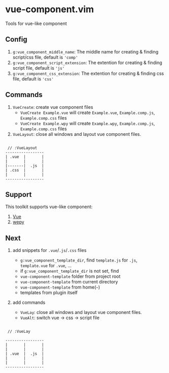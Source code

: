# vue-component.vim

Tools for vue-like component

## Config

1. `g:vue_component_middle_name`: The middle name for creating & finding script/css file, default is `'comp'`
1. `g:vue_component_script_extension`: The extention for creating & finding script file, default is `'js'`
1. `g:vue_component_css_extension`: The extention for creating & finding css file, default is `'css'`

## Commands

1. `VueCreate`: create vue component files
    - `VueCreate Example.vue` will create `Example.vue`, `Example.comp.js`, `Example.comp.css` files
    - `VueCreate Example.wpy` will create `Example.wpy`, `Example.comp.js`, `Example.comp.css` files
1. `VueLayout`: close all windows and layout vue component files.

```

 // :VueLayout
-----------------
| .vue  |       |
|       |       |
|-------|  .js  |
| .css  |       |
|       |       |
-----------------

```

## Support

This toolkit supports vue-like component:

1. [Vue](https://vuejs.org/)
1. [wepy](https://github.com/Tencent/wepy)

## Next

1. add snippets for `.vue`/`.js`/`.css` files

    - `g:vue_component_template_dir`, find `template.js` for `.js`, `template.vue` for `.vue`, ...
    - if `g:vue_component_template_dir` is not set, find
    - `vue-component-template` folder from project root
    - `vue-component-template` from current directory
    - `vue-component-template` from home(`~`)
    - templates from plugin itself

1. add commands
    - `VueLay`: close all windows and layout vue component files.
    - `VueAlt`: switch vue -> css -> script file

```

 // :VueLay

-----------------
|       |       |
|       |       |
| .vue  |  .js  |
|       |       |
|       |       |
-----------------

```
